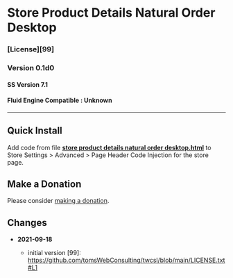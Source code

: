 # Store Product Details Natural Order Desktop

### [License][99]

### Version 0.1d0

#### SS Version 7.1

#### Fluid Engine Compatible : Unknown

---

## Quick Install

Add code from file
**[store product details natural order desktop.html](store%20product%20details%20natural%20order%20desktop.html#L1)**
to Store Settings > Advanced > Page Header Code Injection for the store page.

## Make a Donation

Please consider
[making a donation](https://github.com/tomsWebConsulting/twcsl#make-a-donation).

## Changes

<!-- * **2021-08-02**

  * fix minor documentation issues
  * bumped version to 0.1d1
  -->
* **2021-09-18**

  * initial version
[99]: https://github.com/tomsWebConsulting/twcsl/blob/main/LICENSE.txt#L1
